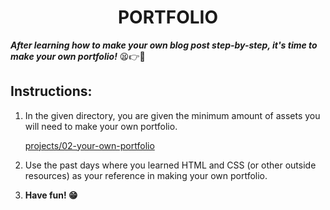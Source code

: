 **<h1 align=center> PORTFOLIO </h1>**

***After learning how to make your own blog post step-by-step, it's time to make your own portfolio!*** 😫👉🤚

## **Instructions:**

1. In the given directory, you are given the minimum amount of assets you will need to make your own portfolio. 

   [projects/02-your-own-portfolio](../../projects/02-your-own-portoflio)

2. Use the past days where you learned HTML and CSS (or other outside resources) as your reference in making your own portfolio.

3. **Have fun! 😁**